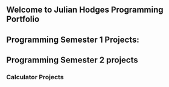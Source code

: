 ## Welcome to Julian Hodges Programming Portfolio

## Programming Semester 1 Projects:

## Programming Semester 2 projects

### Calculator Projects
